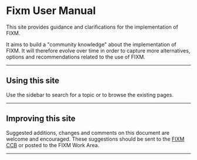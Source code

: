 # Fixm User Manual

This site provides guidance and clarifications for the
implementation of FIXM.

It aims to build a "community knowledge" about the
implementation of FIXM. It will therefore evolve over time in order to
capture more alternatives, options and recommendations related to the
use of FIXM.

----

## Using this site

Use the sidebar to search for a topic or to browse the existing pages.

----

## Improving this site

Suggested additions, changes and comments on this document
are welcome and encouraged. These suggestions should be sent to the [FIXM
CCB](https://fixm.aero/content/contact.pl) or posted to the FIXM Work Area.

----

